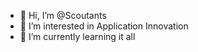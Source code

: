 - 👋 Hi, I’m @Scoutants
- 👀 I’m interested in Application Innovation
- 🌱 I’m currently learning it all
